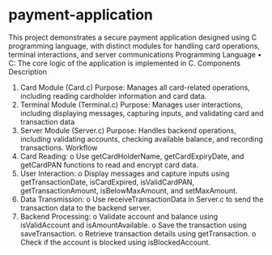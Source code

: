 # payment-application



This project demonstrates a secure payment application designed using C programming language, with distinct modules for handling card operations, terminal interactions, and server communications
Programming Language
•	C: The core logic of the application is implemented in C.
Components Description
1. Card Module (Card.c)
Purpose: Manages all card-related operations, including reading cardholder information and card data.
2. Terminal Module (Terminal.c)
Purpose: Manages user interactions, including displaying messages, capturing inputs, and validating card and transaction data
3. Server Module (Server.c)
Purpose: Handles backend operations, including validating accounts, checking available balance, and recording transactions.
 Workflow
1.	Card Reading:
o	Use getCardHolderName, getCardExpiryDate, and getCardPAN functions to read and encrypt card data.
2.	User Interaction:
o	Display messages and capture inputs using getTransactionDate, isCardExpired, isValidCardPAN, getTransactionAmount, isBelowMaxAmount, and setMaxAmount.
3.	Data Transmission:
o	Use receiveTransactionData in Server.c to send the transaction data to the backend server.
4.	Backend Processing:
o	Validate account and balance using isValidAccount and isAmountAvailable.
o	Save the transaction using saveTransaction.
o	Retrieve transaction details using getTransaction.
o	Check if the account is blocked using isBlockedAccount.
